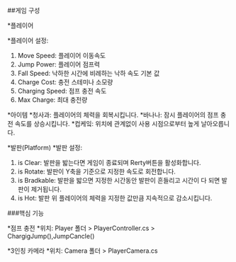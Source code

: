 ##게임 구성

*플레이어

  *플레이어 설정:
  1) Move Speed: 플레이어 이동속도
  2) Jump Power: 플레이어 점프력
  3) Fall Speed: 낙하한 시간에 비례하는 낙하 속도 기본 값
  4) Charge Cost: 충전 스테미나 소모량
  5) Charging Speed: 점프 충전 속도
  6) Max Charge: 최대 충전량
     

*아이템
  *청사과: 플레이어의 체력을 회복시킵니다.
  *바나나: 잠시 플레이어의 점프 충전 속도를 상승시킵니다.
  *컵케잌: 위치에 관계없이 사용 시점으로부터 높게 날아오릅니다.

  
*발판(Platform)
  *발판 설정:
  1) is Clear: 발판을 밟는다면 게임이 종료되며 Rerty버튼을 활성화합니다.
  2) is Rotate: 발판이 Y축을 기준으로 지정한 속도로 회전합니다. 
  3) is Bradkable: 발판을 밟으면 지정한 시간동안 발판이 흔들리고 시간이 다 되면 발판이 제거됩니다.
  4) is Hot: 발판 위 플레이어의 체력을 지정한 값만큼 지속적으로 감소시킵니다.


###핵심 기능

*점프 충전
  *위치: Player 폴더 > PlayerController.cs > ChargigJump(),JumpCancle()
  
*3인칭 카메라
  *위치: Camera 폴더 > PlayerCamera.cs

